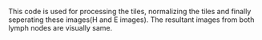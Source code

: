 This code is used for processing the tiles, normalizing the tiles and finally seperating these images(H and E images). The resultant images from both lymph nodes are visually same.
